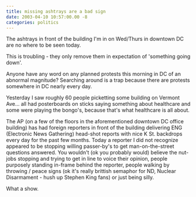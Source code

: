 ```yaml
---
title: missing ashtrays are a bad sign
date: 2003-04-10 10:57:00.00 -8
categories: politics
---
```

The ashtrays in front of the building I'm in on Wed/Thurs in downtown DC are no where to be seen today.

This is troubling - they only remove them in expectation of 'something going down'.

Anyone have any word on any planned protests this morning in DC of an abnormal magnitude? Searching around is a trap because there are protests somewhere in DC nearly every day.

Yesterday I saw roughly 60 people picketting some building on Vermont Ave… all had posterboards on sticks saying something about healthcare and some were playing the bongo's, because that's what healthcare is all about.

The AP (on a few of the floors in the aforementioned downtown DC office building) has had foreign reporters in front of the building delivering ENG (Electronic News Gathering) head-shot reports with nice K St. backdrops every day for the past few months. Today a reporter I did not recognize appeared to be stopping willing passer-by's to get man-on-the-street questions answered. You wouldn't (ok you probably would) believe the nut-jobs stopping and trying to get in line to voice their opinion, people purposely standing in-frame behind the reporter, people walking by throwing / peace signs (ok it's really brittish semaphor for ND, Nuclear Disarmament - hush up Stephen King fans) or just being silly.

What a show.


